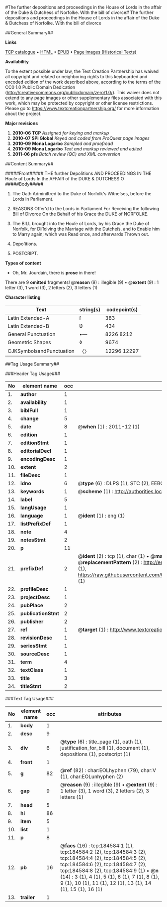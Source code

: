 #The further depositions and proceedings in the House of Lords in the affair of the Duke & Dutchess of Norfolke.  With the bill of divorce#
The further depositions and proceedings in the House of Lords in the affair of the Duke & Dutchess of Norfolke.  With the bill of divorce

##General Summary##

**Links**

[TCP catalogue](http://www.ota.ox.ac.uk/tcp/)  • 
[HTML](http://tei.it.ox.ac.uk/tcp/Texts-HTML/free/B09/B09174.html)  • 
[EPUB](http://tei.it.ox.ac.uk/tcp/Texts-EPUB/free/B09/B09174.epub) • 
[Page images (Historical Texts)](https://historicaltexts.jisc.ac.uk/eebo-64551284e)

**Availability**

To the extent possible under law, the Text Creation Partnership has waived all copyright and related or neighboring rights to this keyboarded and encoded edition of the work described above, according to the terms of the CC0 1.0 Public Domain Dedication (http://creativecommons.org/publicdomain/zero/1.0/). This waiver does not extend to any page images or other supplementary files associated with this work, which may be protected by copyright or other license restrictions. Please go to https://www.textcreationpartnership.org/ for more information about the project.

**Major revisions**

1. __2010-06__ __TCP__ *Assigned for keying and markup*
1. __2010-07__ __SPi Global__ *Keyed and coded from ProQuest page images*
1. __2010-09__ __Mona Logarbo__ *Sampled and proofread*
1. __2010-09__ __Mona Logarbo__ *Text and markup reviewed and edited*
1. __2011-06__ __pfs__ *Batch review (QC) and XML conversion*

##Content Summary##

#####Front#####
THE further Depoſitions AND PROCEEDINGS IN THE Houſe of Lords In the AFFAIR of the DUKE & DUTCHESS O
#####Body#####

1. The Oath Adminiſtred to the Duke of Norfolk's Witneſses, before the Lords in Parliament.

1. REASONS Offer'd to the Lords in Parliament For Receiving the following Bill of Divorce On the Behalf of his Grace the DUKE of NORFOLKE.

1. The BILL brought into the Houſe of Lords, by his Grace the Duke of Norfolk, for Diſſolving the Marriage with the Dutcheſs, and to Enable him to Marry again; which was Read once, and afterwards Thrown out.

1. Depoſitions.

1. POSTCRIPT.

**Types of content**

  * Oh, Mr. Jourdain, there is **prose** in there!

There are 9 **omitted** fragments! 
 @__reason__ (9) : illegible (9)  •  @__extent__ (9) : 1 letter (3), 1 word (3), 2 letters (2), 3 letters (1)

**Character listing**


|Text|string(s)|codepoint(s)|
|---|---|---|
|Latin Extended-A|ſ|383|
|Latin Extended-B|Ʋ|434|
|General Punctuation|•—|8226 8212|
|Geometric Shapes|◊|9674|
|CJKSymbolsandPunctuation|〈〉|12296 12297|

##Tag Usage Summary##

###Header Tag Usage###

|No|element name|occ|attributes|
|---|---|---|---|
|1.|__author__|1||
|2.|__availability__|1||
|3.|__biblFull__|1||
|4.|__change__|5||
|5.|__date__|8| @__when__ (1) : 2011-12 (1)|
|6.|__edition__|1||
|7.|__editionStmt__|1||
|8.|__editorialDecl__|1||
|9.|__encodingDesc__|1||
|10.|__extent__|2||
|11.|__fileDesc__|1||
|12.|__idno__|6| @__type__ (6) : DLPS (1), STC (2), EEBO-CITATION (1), OCLC (1), VID (1)|
|13.|__keywords__|1| @__scheme__ (1) : http://authorities.loc.gov/ (1)|
|14.|__label__|5||
|15.|__langUsage__|1||
|16.|__language__|1| @__ident__ (1) : eng (1)|
|17.|__listPrefixDef__|1||
|18.|__note__|4||
|19.|__notesStmt__|2||
|20.|__p__|11||
|21.|__prefixDef__|2| @__ident__ (2) : tcp (1), char (1)  •  @__matchPattern__ (2) : ([0-9\-]+):([0-9IVX]+) (1), (.+) (1)  •  @__replacementPattern__ (2) : http://eebo.chadwyck.com/downloadtiff?vid=$1&page=$2 (1), https://raw.githubusercontent.com/textcreationpartnership/Texts/master/tcpchars.xml#$1 (1)|
|22.|__profileDesc__|1||
|23.|__projectDesc__|1||
|24.|__pubPlace__|2||
|25.|__publicationStmt__|2||
|26.|__publisher__|2||
|27.|__ref__|1| @__target__ (1) : http://www.textcreationpartnership.org/docs/. (1)|
|28.|__revisionDesc__|1||
|29.|__seriesStmt__|1||
|30.|__sourceDesc__|1||
|31.|__term__|4||
|32.|__textClass__|1||
|33.|__title__|3||
|34.|__titleStmt__|2||


###Text Tag Usage###

|No|element name|occ|attributes|
|---|---|---|---|
|1.|__body__|1||
|2.|__desc__|9||
|3.|__div__|6| @__type__ (6) : title_page (1), oath (1), justification_for_bill (1), document (1), depositions (1), postscript (1)|
|4.|__front__|1||
|5.|__g__|82| @__ref__ (82) : char:EOLhyphen (79), char:V (1), char:EOLunhyphen (2)|
|6.|__gap__|9| @__reason__ (9) : illegible (9)  •  @__extent__ (9) : 1 letter (3), 1 word (3), 2 letters (2), 3 letters (1)|
|7.|__head__|5||
|8.|__hi__|86||
|9.|__item__|5||
|10.|__list__|1||
|11.|__p__|8||
|12.|__pb__|16| @__facs__ (16) : tcp:184584:1 (1), tcp:184584:2 (2), tcp:184584:3 (2), tcp:184584:4 (2), tcp:184584:5 (2), tcp:184584:6 (2), tcp:184584:7 (2), tcp:184584:8 (2), tcp:184584:9 (1)  •  @__n__ (14) : 3 (1), 4 (1), 5 (1), 6 (1), 7 (1), 8 (1), 9 (1), 10 (1), 11 (1), 12 (1), 13 (1), 14 (1), 15 (1), 16 (1)|
|13.|__trailer__|1||
